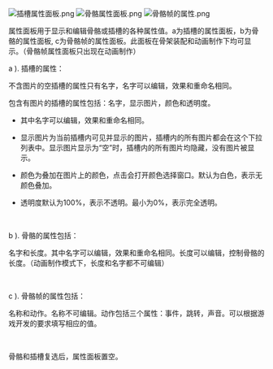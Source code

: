 <p><img alt="插槽属性面板.png" src="http://sedn.egret.com/ueditor/20150609/5576b80608c36.png" title="插槽属性面板.png"/> <img alt="骨骼属性面板.png" src="http://sedn.egret.com/ueditor/20150609/5576b81017df7.png" title="骨骼属性面板.png"/> <img alt="骨骼帧的属性.png" src="http://sedn.egret.com/ueditor/20150609/5576b81526422.png" title="骨骼帧的属性.png"/></p><p><span style="font-size: 14px;">属性面板用于显示和编辑骨骼或插槽的各种属性值。a为插槽的属性面板，b为骨骼的属性面板, c为骨骼帧的属性面板。此面板在骨架装配和动画制作下均可显示。（骨骼帧属性面板只出现在动画制作）</span></p><p><span style="font-size: 14px;">a ). 插槽的属性：</span></p><p><span style="font-size: 14px;">不含图片的空插槽的属性只有名字，名字可以编辑，效果和重命名相同。</span></p><p><span style="font-size: 14px;">包含有图片的插槽的属性包括：名字，显示图片，颜色和透明度。</span></p><ul class=" list-paddingleft-2" style="list-style-type: disc;"><li><p><span style="font-size: 14px;">其中名字可以编辑，效果和重命名相同。</span></p></li><li><p><span style="font-size: 14px;">显示图片为当前插槽内可见并显示的图片，插槽内的所有图片都会在这个下拉列表中。显示图片显示为“空”时，插槽内的所有图片均隐藏，没有图片被显示。</span></p></li><li><p><span style="font-size: 14px;">颜色为叠加在图片上的颜色，点击会打开颜色选择窗口。默认为白色，表示无颜色叠加。</span></p></li><li><p><span style="font-size: 14px;">透明度默认为100%，表示不透明。最小为0%，表示完全透明。</span></p></li></ul><p><span style="font-size: 14px;">&nbsp;</span></p><p><span style="font-size: 14px;">b ). 骨骼的属性包括：</span></p><p><span style="font-size: 14px;">名字和长度。其中名字可以编辑，效果和重命名相同。长度可以编辑，控制骨骼的长度。（动画制作模式下，长度和名字都不可编辑）</span></p><p><br/></p><p><span style="font-size: 14px;">c ). 骨骼帧的属性包括：</span></p><p><span style="font-size: 14px;">名称和动作。名称不可编辑。动作包括三个属性：事件，跳转，声音。可以根据游戏开发的要求填写相应的值。</span></p><p><br/><span style="font-size: 14px;"></span></p><p><span style="font-size: 14px;">骨骼和插槽复选后，属性面板置空。<br/></span></p>